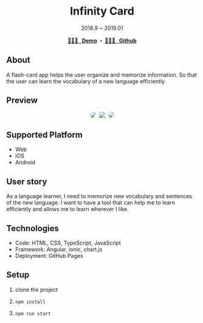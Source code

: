 <h1 align="center">Infinity Card</h1>
<div align="center">2018.9 ~ 2019.01</div>

<p align="center">
  <strong>
    <a href="https://jooyoo.github.io/ionic-infinityCard">🤹🏻‍♂️ &nbsp; Demo</a>
    ・ <a href="https://github.com/JooYoo/js-dailySpinner">👨🏻‍💻 &nbsp; Github</a>
  </strong>
</p>


## About

A flash-card app helps the user organize and memorize information. So that the user can learn the vocabulary of a new language efficiently.

## Preview

<p align="center">
  <kbd>
    <img style="border-radius: 10px" src="https://farm5.staticflickr.com/4849/33097439698_af16aa6a72.jpg" />
  </kbd>
  <kbd style="border-radius: 10px">
    <img src="https://farm5.staticflickr.com/4881/40008301783_f2ae188bd9.jpg" />
  </kbd>
  <kbd style="border-radius: 10px">
    <img style="border-radius: 10px" src="https://farm5.staticflickr.com/4867/46248552374_8a722797a1.jpg" />
  </kbd>
</p>

## Supported Platform

- Web
- iOS
- Android

## **User story**

As a language learner, I need to memorize new vocabulary and sentences of the new language. I want to have a tool that can help me to learn efficiently and allows me to learn wherever I like. 

## **Technologies**

- Code: HTML, CSS, TypeScript, JavaScript
- Framework: Angular, ionic, chart.js
- Deployment: GitHub Pages

## **Setup**

1. clone the project

2. `npm install`

3. `npm run start`

